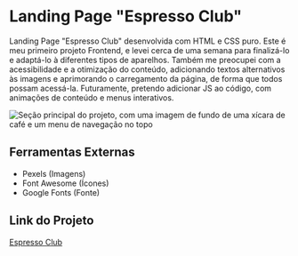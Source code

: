 <h1>Landing Page "Espresso Club"</h1>
<p>Landing Page "Espresso Club" desenvolvida com HTML e CSS puro. Este é meu primeiro projeto Frontend, e levei cerca
de uma semana para finalizá-lo e adaptá-lo à diferentes tipos de aparelhos. Também me preocupei com a acessibilidade e a
otimização do conteúdo, adicionando textos alternativos às imagens e aprimorando o carregamento da página, de forma que 
todos possam acessá-la. Futuramente, pretendo adicionar JS ao código, com animações de conteúdo e menus interativos.</p>

![Seção principal do projeto, com uma imagem de fundo de uma xícara de café e um menu de navegação no topo](https://github.com/pkoliveirasx/espresso-club-landing-page/assets/145349526/cb4b92c4-4672-44c4-aaa2-663ec6da9ced)


<h2>Ferramentas Externas</h2>
<ul>
  <li>Pexels (Imagens)</li>
  <li>Font Awesome (Ícones)</li>
  <li>Google Fonts (Fonte)</li>
</ul>

<h2>Link do Projeto</h2>
<a href="https://pkoliveirasx.github.io/espresso-club-landing-page/" target="_blank">Espresso Club</a>
